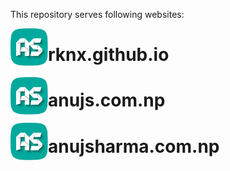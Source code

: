 This repository serves following websites:

<img align="left" width="60" height="60" src="img/logo96.png" alt="Anuj Sharma">

# rknx.github.io



<img align="left" width="60" height="60" src="img/logo96.png" alt="Anuj Sharma">

# anujs.com.np



<img align="left" width="60" height="60" src="img/logo96.png" alt="Anuj Sharma">

# anujsharma.com.np
